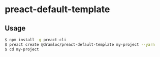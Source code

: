# preact-default-template

## Usage

``` bash
$ npm install -g preact-cli
$ preact create @dramloc/preact-default-template my-project --yarn
$ cd my-project
```
